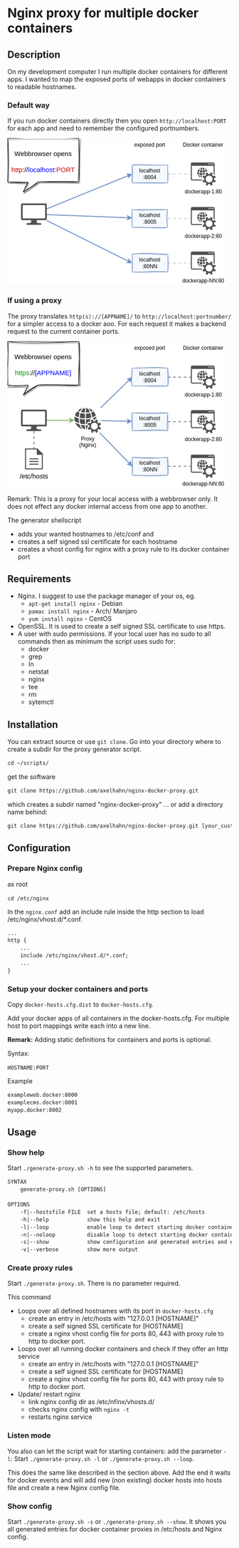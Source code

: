 # Nginx proxy for multiple docker containers

## Description

On my development computer I run multiple docker containers for different apps. I wanted to map the exposed ports of webapps in docker containers to readable hostnames.

### Default way

If you run docker containers directly then you open `http://localhost:PORT` for each app and need to remember the configured portnumbers.

![](./docs/images/docker-proxy-overview-Page-1.drawio.png)

### If using a proxy

The proxy translates `http(s)://[APPNAME]/` to `http://localhost:portnumber/` for a simpler access to a docker aoo. For each request it makes a backend request to the current container ports.

![](./docs/images/docker-proxy-overview-Page-2.drawio.png)

Remark: This is a proxy for your local access with a webbrowser only. It does not effect any docker internal access from one app to another.

The generator shellscript

* adds your wanted hostnames to /etc/conf and
* creates a self signed ssl certificate for each hostname
* creates a vhost config for nginx with a proxy rule to its docker container port

## Requirements

* Nginx. I suggest to use the package manager of your os, eg.
  * `apt-get install nginx` - Debian
  * `pamac install nginx` - Arch/ Manjaro
  * `yum install nginx` - CentOS
* OpenSSL. It is used to create a self signed SSL certificate to use https.
* A user with sudo permissions. If your local user has no sudo to all commands then as minimum the script uses sudo for:
  * docker
  * grep
  * ln
  * netstat
  * nginx
  * tee
  * rm
  * sytemctl

## Installation

You can extract source or use `git clone`. Go into your directory where to create a subdir for the proxy generator script.

```txt
cd ~/scripts/
```
get the software
```txt
git clone https://github.com/axelhahn/nginx-docker-proxy.git
```
which creates a subdir named "nginx-docker-proxy" ... or add a directory name behind:
```txt
git clone https://github.com/axelhahn/nginx-docker-proxy.git [your_custom_dir]
```

## Configuration

### Prepare Nginx config

as root

`cd /etc/nginx`

In the `nginx.conf` add an include rule inside the http section to load /etc/nginx/vhost.d/*.conf.

```txt
...
http {
    ...
    include /etc/nginx/vhost.d/*.conf;
    ...
}
```

### Setup your docker containers and ports

Copy `docker-hosts.cfg.dist` to `docker-hosts.cfg`.

Add your docker apps of all containers in the docker-hosts.cfg.
For multiple host to port mappings write each into a new line.

**Remark:** Adding static definitions for containers and ports is optional.

Syntax:

`HOSTNAME:PORT`

Example

```txt
exampleweb.docker:8000
examplecms.docker:8001
myapp.docker:8002
```

## Usage

### Show help

Start `./generate-proxy.sh -h` to see the supported parameters.

```txt
SYNTAX
    generate-proxy.sh [OPTIONS]

OPTIONS
    -f|--hostsfile FILE  set a hosts file; default: /etc/hosts
    -h|--help            show this help and exit
    -l|--loop            enable loop to detect starting docker containers
    -n|--noloop          disable loop to detect starting docker containers
    -s|--show            show configuration and generated entries and exit
    -v|--verbose         show more output
```

### Create proxy rules

Start `./generate-proxy.sh`. There is no parameter required.

This command

* Loops over all defined hostnames with its port in `docker-hosts.cfg`
  * create an entry in /etc/hosts with "127.0.0.1 [HOSTNAME]"
  * create a self signed SSL certificate for [HOSTNAME]
  * create a nginx vhost config file for ports 80, 443 with proxy rule to http to docker port.
* Loops over all running docker containers and check if they offer an http service
  * create an entry in /etc/hosts with "127.0.0.1 [HOSTNAME]"
  * create a self signed SSL certificate for [HOSTNAME]
  * create a nginx vhost config file for ports 80, 443 with proxy rule to http to docker port.
* Update/ restart nginx
  * link nginx config dir as /etc/nfinx/vhosts.d/
  * checks nginx config with `nginx -t`
  * restarts nginx service

### Listen mode

You also can let the script wait for starting containers: add the parameter `-l`:
Start `./generate-proxy.sh -l` or `./generate-proxy.sh --loop`. 

This does the same like described in the section above. Add the end it waits for docker events and will add new (non existing) docker hosts into hosts file and create a new Nginx config file.

### Show config

Start `./generate-proxy.sh -s` or `./generate-proxy.sh --show`.
It shows you all generated entries for docker container proxies in /etc/hosts and Nginx config.
